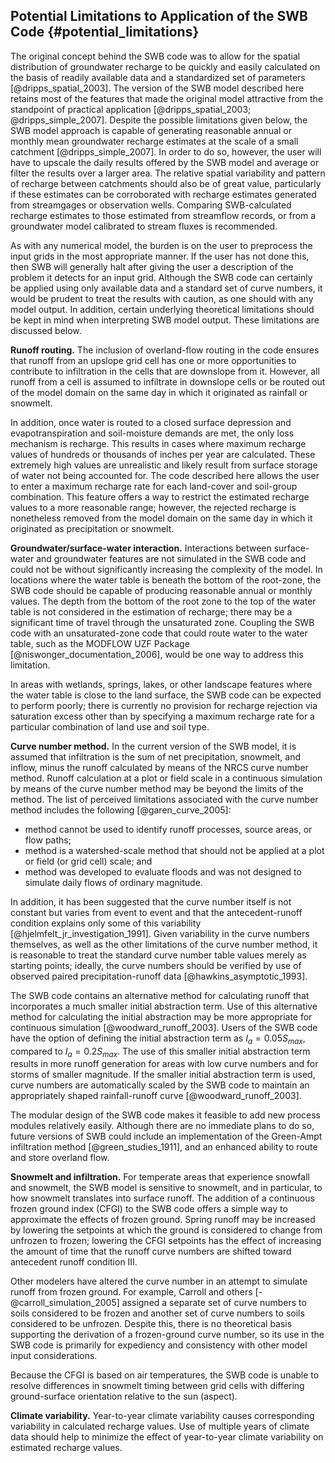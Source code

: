 
## Potential Limitations to Application of the SWB Code {#potential_limitations}

The original concept behind the SWB code was to allow for the spatial distribution of groundwater recharge to be quickly and easily calculated on the basis of readily available data and a standardized set of parameters [@dripps_spatial_2003]. The version of the SWB model described here retains most of the features that made the original model attractive from the standpoint of practical application [@dripps_spatial_2003; @dripps_simple_2007]. Despite the possible limitations given below, the SWB model approach is capable of generating reasonable annual or monthly mean groundwater recharge estimates at the scale of a small catchment [@dripps_simple_2007]. In order to do so, however, the user will have to upscale the daily results offered by the SWB model and average or filter the results over a larger area. The relative spatial variability and pattern of recharge between catchments should also be of great value, particularly if these estimates can be corroborated with recharge estimates generated from streamgages or observation wells. Comparing SWB-calculated recharge estimates to those estimated from streamflow records, or from a groundwater model calibrated to stream fluxes is recommended.

As with any numerical model, the burden is on the user to preprocess the input grids in the most appropriate manner. If the user has not done this, then SWB will generally halt after giving the user a description of the problem it detects for an input grid. Although the SWB code can certainly be applied using only available data and a standard set of curve numbers, it would be prudent to treat the results with caution, as one should with any model output. In addition, certain underlying theoretical limitations should be kept in mind when interpreting SWB model output. These limitations are discussed below.

**Runoff routing.** The inclusion of overland-flow routing in the code ensures that runoff from an upslope grid cell has one or more opportunities to contribute to infiltration in the cells that are downslope from it. However, all runoff from a cell is assumed to infiltrate in downslope cells or be routed out of the model domain on the same day in which it originated as rainfall or snowmelt.

In addition, once water is routed to a closed surface depression and evapotranspiration and soil-moisture demands are met, the only loss mechanism is recharge. This results in cases where maximum recharge values of hundreds or thousands of inches per year are calculated. These extremely high values are unrealistic and likely result from surface storage of water not being accounted for. The code described here allows the user to enter a maximum recharge rate for each land-cover and soil-group combination. This feature offers a way to restrict the estimated recharge values to a more reasonable range; however, the rejected recharge is nonetheless removed from the model domain on the same day in which it originated as precipitation or snowmelt.

**Groundwater/surface-water interaction.** Interactions between surface-water and groundwater features are not simulated in the SWB code and could not be without significantly increasing the complexity of the model. In locations where the water table is beneath the bottom of the root-zone, the SWB code should be capable of producing reasonable annual or monthly values. The depth from the bottom of the root zone to the top of the water table is not considered in the estimation of recharge; there may be a significant time of travel through the unsaturated zone. Coupling the SWB code with an unsaturated-zone code that could route water to the water table, such as the MODFLOW UZF Package [@niswonger_documentation_2006], would be one way to address this limitation.

In areas with wetlands, springs, lakes, or other landscape features where the water table is close to the land surface, the SWB code can be expected to perform poorly; there is currently no provision for recharge rejection via saturation excess other than by specifying a maximum recharge rate for a particular combination of land use and soil type.

**Curve number method.** In the current version of the SWB model, it is assumed that infiltration is the sum of net precipitation, snowmelt, and inflow, minus the runoff calculated by means of the NRCS curve number method. Runoff calculation at a plot or field scale in a continuous simulation by means of the curve number method may be beyond the limits of the method. The list of perceived limitations associated with the curve number method includes the following [@garen_curve_2005]:

* method cannot be used to identify runoff processes, source areas, or flow paths;
* method is a watershed-scale method that should not be applied at a plot or field (or grid cell) scale; and
* method was developed to evaluate floods and was not designed to simulate daily flows of ordinary magnitude.

In addition, it has been suggested that the curve number itself is not constant but varies from event to event and that the antecedent-runoff condition explains only some of this variability [@hjelmfelt_jr_investigation_1991]. Given variability in the curve numbers themselves, as well as the other limitations of the curve number method, it is reasonable to treat the standard curve number table values merely as starting points; ideally, the curve numbers should be verified by use of observed paired precipitation-runoff data [@hawkins_asymptotic_1993].

The SWB code contains an alternative method for calculating runoff that incorporates a much smaller initial abstraction term. Use of this alternative method for calculating the initial abstraction may be more appropriate for continuous simulation [@woodward_runoff_2003]. Users of the SWB code have the option of defining the initial abstraction term as $I_{a} = 0.05S_{max}$, compared to $I_a = 0.2S_{max}$. The use of this smaller initial abstraction term results in more runoff generation for areas with low curve numbers and for storms of smaller magnitude. If the smaller initial abstraction term is used, curve numbers are automatically scaled by the SWB code to maintain an appropriately shaped rainfall-runoff curve [@woodward_runoff_2003].

The modular design of the SWB code makes it feasible to add new process modules relatively easily. Although there are no immediate plans to do so, future versions of SWB could include an implementation of the Green-Ampt infiltration method [@green_studies_1911], and an enhanced ability to route and store overland flow.

**Snowmelt and infiltration.** For temperate areas that experience snowfall and snowmelt, the SWB model is sensitive to snowmelt, and in particular, to how snowmelt translates into surface runoff. The addition of a continuous frozen ground index (CFGI) to the SWB code offers a simple way to approximate the effects of frozen ground. Spring runoff may be increased by lowering the setpoints at which the ground is considered to change from unfrozen to frozen; lowering the CFGI setpoints has the effect of increasing the amount of time that the runoff curve numbers are shifted toward antecedent runoff condition III.

Other modelers have altered the curve number in an attempt to simulate runoff from frozen ground. For example, Carroll and others [-@carroll_simulation_2005] assigned a separate set of curve numbers to soils considered to be frozen and another set of curve numbers to soils considered to be unfrozen. Despite this, there is no theoretical basis supporting the derivation of a frozen-ground curve number, so its use in the SWB code is primarily for expediency and consistency with other model input considerations.

Because the CFGI is based on air temperatures, the SWB code is unable to resolve differences in snowmelt timing between grid cells with differing ground-surface orientation relative to the sun (aspect).

**Climate variability.** Year-to-year climate variability causes corresponding variability in calculated recharge values. Use of multiple years of climate data should help to minimize the effect of year-to-year climate variability on estimated recharge values.

